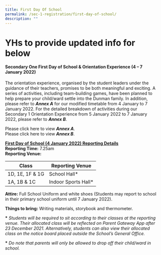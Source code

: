 ```yaml
---
title: First Day Of School
permalink: /sec-1-registration/first-day-of-school/
description: ""
---
```

# YHs to provide updated info for below


#### Secondary One First Day of School & Orientation Experience (4 – 7 January 2022)

The orientation experience, organised by the student leaders under the guidance of their teachers, promises to be both meaningful and exciting. A series of activities, including team-building games, have been planned to help prepare your child/ward settle into the Dunman family. In addition, please refer to **_Annex A_** for our modified timetable from 4 January to 7 January 2022. For the detailed breakdown of activities during our Secondary 1 Orientation Experience from 5 January 2022 to 7 January 2022, please refer to **_Annex B_**.

Please click here to view **_Annex A_**.<br>Please click here to view **_Annex B_**.

<b><u>First Day of School (4 January 2022) Reporting Details</u></b><br>
**Reporting Time:** 7.25am<br>**Reporting Venue:**


| Class | Reporting Venue |
| -------- | -------- |
| 1D, 1E, 1F & 1G     | School Hall*     |
| 1A, 1B & 1C     | Indoor Sports Hall*     |

**Attire:** Full School Uniform and white shoes (Students may report to school in their primary school uniform until 7 January 2022).

**Things to bring:** Writing materials, storybook and thermometer.

**\*** *Students will be required to sit according to their classes at the reporting venue. Their allocated class will be reflected on Parent Gateway App after 23 December 2021. Alternatively, students can also view their allocated class on the notice board placed outside the School’s General Office.*

**\*** *Do note that parents will only be allowed to drop off their child/ward in school.*